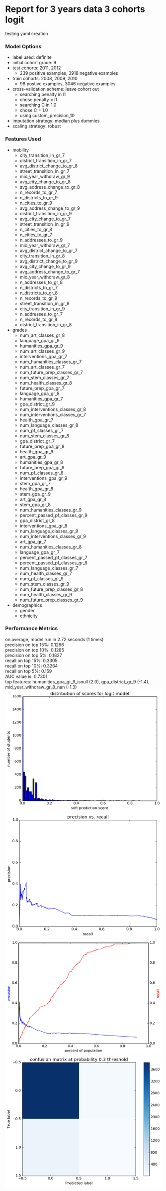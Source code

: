 # Report for 3 years data 3 cohorts logit
testing yaml creation

### Model Options
* label used: definite
* initial cohort grade: 9
* test cohorts: 2011, 2012
	 * 239 positive examples, 3918 negative examples
* train cohorts: 2008, 2009, 2010
	 * 96 postive examples, 3046 negative examples
* cross-validation scheme: leave cohort out
	 * searching penalty in l1
	 * chose penalty = l1
	 * searching C in 1.0
	 * chose C = 1.0
	 * using custom_precision_10
* imputation strategy: median plus dummies
* scaling strategy: robust

### Features Used
* mobility
	 * city_transition_in_gr_7
	 * district_transition_in_gr_7
	 * avg_district_change_to_gr_8
	 * street_transition_in_gr_7
	 * mid_year_withdraw_gr_9
	 * avg_city_change_to_gr_8
	 * avg_address_change_to_gr_8
	 * n_records_to_gr_7
	 * n_districts_to_gr_9
	 * n_cities_to_gr_9
	 * avg_address_change_to_gr_9
	 * district_transition_in_gr_9
	 * avg_city_change_to_gr_7
	 * street_transition_in_gr_9
	 * n_cities_to_gr_8
	 * n_cities_to_gr_7
	 * n_addresses_to_gr_9
	 * mid_year_withdraw_gr_7
	 * avg_district_change_to_gr_7
	 * city_transition_in_gr_8
	 * avg_district_change_to_gr_9
	 * avg_city_change_to_gr_9
	 * avg_address_change_to_gr_7
	 * mid_year_withdraw_gr_8
	 * n_addresses_to_gr_8
	 * n_districts_to_gr_7
	 * n_districts_to_gr_8
	 * n_records_to_gr_9
	 * street_transition_in_gr_8
	 * city_transition_in_gr_9
	 * n_addresses_to_gr_7
	 * n_records_to_gr_8
	 * district_transition_in_gr_8
* grades
	 * num_art_classes_gr_8
	 * language_gpa_gr_9
	 * humanities_gpa_gr_9
	 * num_art_classes_gr_9
	 * interventions_gpa_gr_7
	 * num_humanities_classes_gr_7
	 * num_art_classes_gr_7
	 * num_future_prep_classes_gr_7
	 * num_stem_classes_gr_7
	 * num_health_classes_gr_8
	 * future_prep_gpa_gr_7
	 * language_gpa_gr_8
	 * humanities_gpa_gr_7
	 * gpa_district_gr_9
	 * num_interventions_classes_gr_8
	 * num_interventions_classes_gr_7
	 * health_gpa_gr_7
	 * num_language_classes_gr_8
	 * num_pf_classes_gr_7
	 * num_stem_classes_gr_8
	 * gpa_district_gr_7
	 * future_prep_gpa_gr_8
	 * health_gpa_gr_9
	 * art_gpa_gr_9
	 * humanities_gpa_gr_8
	 * future_prep_gpa_gr_9
	 * num_pf_classes_gr_8
	 * interventions_gpa_gr_9
	 * stem_gpa_gr_7
	 * health_gpa_gr_8
	 * stem_gpa_gr_9
	 * art_gpa_gr_8
	 * stem_gpa_gr_8
	 * num_humanities_classes_gr_9
	 * percent_passed_pf_classes_gr_9
	 * gpa_district_gr_8
	 * interventions_gpa_gr_8
	 * num_language_classes_gr_9
	 * num_interventions_classes_gr_9
	 * art_gpa_gr_7
	 * num_humanities_classes_gr_8
	 * language_gpa_gr_7
	 * percent_passed_pf_classes_gr_7
	 * percent_passed_pf_classes_gr_8
	 * num_language_classes_gr_7
	 * num_health_classes_gr_7
	 * num_pf_classes_gr_9
	 * num_stem_classes_gr_9
	 * num_future_prep_classes_gr_8
	 * num_health_classes_gr_9
	 * num_future_prep_classes_gr_9
* demographics
	 * gender
	 * ethnicity

### Performance Metrics
on average, model run in 2.72 seconds (1 times) <br/>precision on top 15%: 0.1266 <br/>precision on top 10%: 0.1285 <br/>precision on top 5%: 0.1827 <br/>recall on top 15%: 0.3305 <br/>recall on top 10%: 0.3264 <br/>recall on top 5%: 0.159 <br/>AUC value is: 0.7301 <br/>top features: humanities_gpa_gr_9_isnull (2.0), gpa_district_gr_9 (-1.4), mid_year_withdraw_gr_8_nan (-1.3)
![3_years_data_3_cohorts_logit_score_dist.png](figs/3_years_data_3_cohorts_logit_score_dist.png)
![3_years_data_3_cohorts_logit_pr_vs_threshold.png](figs/3_years_data_3_cohorts_logit_pr_vs_threshold.png)
![3_years_data_3_cohorts_logit_precision_recall_at_k.png](figs/3_years_data_3_cohorts_logit_precision_recall_at_k.png)
![3_years_data_3_cohorts_logit_confusion_mat_0.3.png](figs/3_years_data_3_cohorts_logit_confusion_mat_0.3.png)
